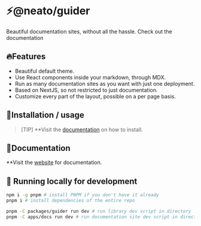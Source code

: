 # ⚡@neato/guider

Beautiful documentation sites, without all the hassle. Check out the documentation


## 🔥Features
- Beautiful default theme.
- Use React components inside your markdown, through MDX.
- Run as many documentation sites as you want with just one deployment.
- Based on NextJS, so not restricted to just documentation.
- Customize every part of the layout, possible on a per page basis.


## 🍄Installation / usage

> [TIP]
> **Visit the [documentation](https://neatojs.com/docs/guider/guides/installation) on how to install.


## 📖Documentation

**Visit the [website](https://neatojs.com/docs/guider) for documentation.


## 🧬 Running locally for development

```sh
npm i -g pnpm # install PNPM if you don't have it already
pnpm i # install dependencies of the entire repo

pnpm -C packages/guider run dev # run library dev script in directory
pnpm -C apps/docs run dev # run documentation site dev script in directory
```
